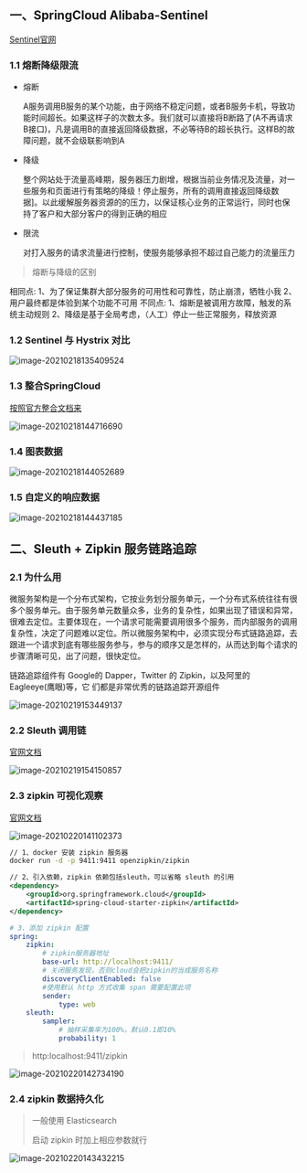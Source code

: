 ## 一、SpringCloud Alibaba-Sentinel

[Sentinel官网](https://sentinelguard.io/zh-cn/docs/quick-start.html)

### 1.1 熔断降级限流

- 熔断

  A服务调用B服务的某个功能，由于网络不稳定问题，或者B服务卡机，导致功能时间超长。如果这样子的次数太多。我们就可以直接将B断路了(A不再请求B接口)，凡是调用B的直接返回降级数据，不必等待B的超长执行。这样B的故障问题，就不会级联影响到A

- 降级

  整个网站处于流量高峰期，服务器压力剧增，根据当前业务情况及流量，对一些服务和页面进行有策略的降级！停止服务，所有的调用直接返回降级数据]。以此缓解服务器资源的的压力，以保证核心业务的正常运行，同时也保持了客户和大部分客户的得到正确的相应

- 限流

  对打入服务的请求流量进行控制，使服务能够承担不超过自己能力的流量压力



> 熔断与降级的区别

相同点:
1、为了保证集群大部分服务的可用性和可靠性，防止崩溃，牺牲小我
2、用户最终都是体验到某个功能不可用
不同点:
1、熔断是被调用方故障，触发的系统主动规则
2、降级是基于全局考虑，（人工）停止一些正常服务，释放资源

### 1.2 Sentinel 与 Hystrix 对比

![image-20210218135409524](https://raw.githubusercontent.com/Super-YYQ/PicGoPicture/main/PicGo/image-20210218135409524.png)

### 1.3 整合SpringCloud

[按照官方整合文档来](https://github.com/alibaba/spring-cloud-alibaba/wiki/Sentinel)

![image-20210218144716690](https://raw.githubusercontent.com/Super-YYQ/PicGoPicture/main/PicGo/image-20210218144716690.png)

### 1.4 图表数据

![image-20210218144052689](https://raw.githubusercontent.com/Super-YYQ/PicGoPicture/main/PicGo/image-20210218144052689.png)

### 1.5 自定义的响应数据

![image-20210218144437185](https://raw.githubusercontent.com/Super-YYQ/PicGoPicture/main/PicGo/image-20210218144437185.png)



## 二、Sleuth + Zipkin 服务链路追踪

### 2.1 为什么用

微服务架构是一个分布式架构，它按业务划分服务单元，一个分布式系统往往有很多个服务单元。由于服务单元数量众多，业务的复杂性，如果出现了错误和异常，很难去定位。主要体现在，一个请求可能需要调用很多个服务，而内部服务的调用复杂性，决定了问题难以定位。所以微服务架构中，必须实现分布式链路追踪，去跟进一个请求到底有哪些服务参与，参与的顺序又是怎样的，从而达到每个请求的步骤清晰可见，出了问题，很快定位。

链路追踪组件有 Google的 Dapper，Twitter 的 Zipkin，以及阿里的 Eagleeye(鹰眼)等，它
们都是非常优秀的链路追踪开源组件

![image-20210219153449137](https://raw.githubusercontent.com/Super-YYQ/PicGoPicture/main/PicGo/image-20210219153449137.png)



### 2.2 Sleuth 调用链

[官网文档](https://docs.spring.io/spring-cloud-sleuth/docs/2.2.7.RELEASE/reference/html/)

![image-20210219154150857](https://raw.githubusercontent.com/Super-YYQ/PicGoPicture/main/PicGo/image-20210219154150857.png)

### 2.3 zipkin 可视化观察

[官网文档](https://zipkin.io/pages/architecture.html)

![image-20210220141102373](https://raw.githubusercontent.com/Super-YYQ/PicGoPicture/main/PicGo/image-20210220141102373.png)



```sh
// 1、docker 安装 zipkin 服务器
docker run -d -p 9411:9411 openzipkin/zipkin
```

```xml
// 2、引入依赖，zipkin 依赖包括sleuth，可以省略 sleuth 的引用
<dependency>
	<groupId>org.springframework.cloud</groupId>
	<artifactId>spring-cloud-starter-zipkin</artifactId>
</dependency>
```

```yaml
# 3、添加 zipkin 配置
spring:
	zipkin:
		# zipkin服务器地址
		base-url: http://localhost:9411/
		# 关闭服务发现，否则cloud会把zipkin的当成服务名称
		discoveryClientEnabled: false
        #使用默认 http 方式收集 span 需要配置此项
        sender:
        	type: web
    sleuth:
    	sampler:
    		# 抽样采集率为100%，默认0.1即10%
    		probability: 1
```

> http:localhost:9411/zipkin

![image-20210220142734190](https://raw.githubusercontent.com/Super-YYQ/PicGoPicture/main/PicGo/image-20210220142734190.png)

### 2.4 zipkin 数据持久化

> 一般使用 Elasticsearch
>
> 启动 zipkin 时加上相应参数就行

![image-20210220143432215](https://raw.githubusercontent.com/Super-YYQ/PicGoPicture/main/PicGo/image-20210220143432215.png)